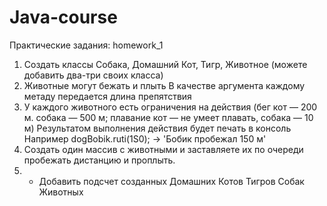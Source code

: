 # Java-course
Практические задания:
homework_1
1. Создать классы Собака, Домашний Кот, Тигр, Животное (можете добавить два-три своих класса)
2. Животные могут бежать и плыть В качестве аргумента каждому метаду передается длина препятствия
3. У каждого животного есть ограничения на действия (бег кот — 200 м. собака — 500 м; 
   плавание кот — не умеет плавать, собака — 10 м) Результатом выполнения действия будет печать 
   в консоль Например  dogBobik.ruti(1S0); -> 'Бобик пробежал 150 м'
4. Создать один массив с животными и заставляете их по очереди пробежать дистанцию и проплыть.
5. * Добавить подсчет созданных Домашних Котов Тигров Собак Животных
